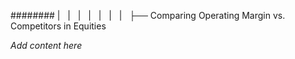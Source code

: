 ######## |   |   |   |   |   |   |   ├── Comparing Operating Margin vs. Competitors in Equities

*Add content here*